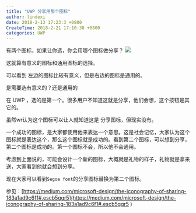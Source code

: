 ```yaml
---
title: "UWP 分享用那个图标"
author: lindexi
date: 2018-2-13 17:23:3 +0800
CreateTime: 2018-2-21 17:10:38 +0800
categories: UWP
---
```


有两个图标，如果让你选，你会用哪个图标做分享？
![](http://7xqpl8.com1.z0.glb.clouddn.com/1-TqFrTQhRzRVtGy2JGS29YA.png)

<!--more-->



<!-- 翻译 -->

<div id="toc"></div>

这就算有意义的图标和通用图标的选择。

可以看到 左边的图标比较有意义，但是右边的图标是通用的。

是需要选有意义的？还是通用的

在 UWP ，选的是第一个。很多用户不知道这就是分享，他们会想，这个按钮是其它的。

虽然wr认为这个图标可以让人就知道这是 分享图标，但现实没有。

一个成功的图标，是大家都使用他来表达一个意思。这是社会记忆，大家认为这个图标就是表达这个，那么这个图标就是成功的。看到第二个图标，可以想到分享，第二个图标是成功的。第一个图标不会，所以他不会通用。

考虑到上面说的，可能会设计一个新的图标，大概就是礼物的样子，礼物就是拿来送，大家看到他就会想到分享。

现在大家可以看到`Segoe font`的分享图标替换为第二个图标。

参见：[https://medium.com/microsoft-design/the-iconography-of-sharing-183a1ad9c6f1#.escb5ggr5](https://medium.com/microsoft-design/the-iconography-of-sharing-183a1ad9c6f1#.escb5ggr5 )

